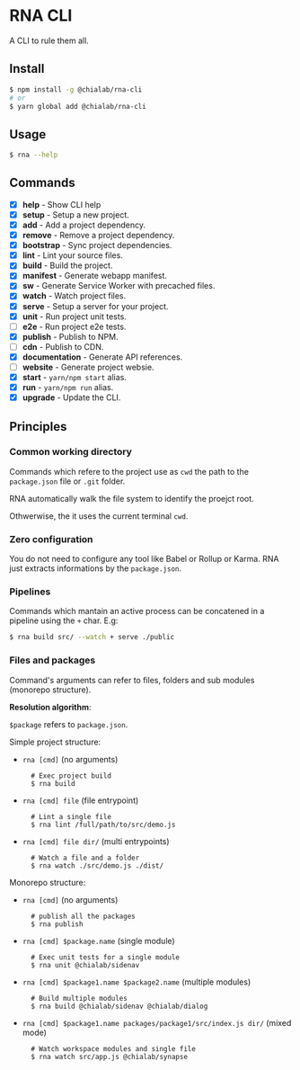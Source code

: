 # RNA CLI

A CLI to rule them all.

## Install
```sh
$ npm install -g @chialab/rna-cli
# or
$ yarn global add @chialab/rna-cli
```

## Usage
```sh
$ rna --help
```

## Commands

* [x] **help** - Show CLI help
* [x] **setup** - Setup a new project.
* [x] **add** - Add a project dependency.
* [x] **remove** - Remove a project dependency.
* [x] **bootstrap** - Sync project dependencies.
* [x] **lint** - Lint your source files.
* [x] **build** - Build the project.
* [x] **manifest** - Generate webapp manifest.
* [x] **sw** - Generate Service Worker with precached files.
* [x] **watch** - Watch project files.
* [x] **serve** - Setup a server for your project.
* [x] **unit** - Run project unit tests.
* [ ] **e2e** - Run project e2e tests.
* [x] **publish** - Publish to NPM.
* [ ] **cdn** - Publish to CDN.
* [x] **documentation** - Generate API references.
* [ ] **website** - Generate project websie.
* [x] **start** - `yarn/npm start` alias.
* [x] **run** - `yarn/npm run` alias.
* [x] **upgrade** - Update the CLI.

## Principles

### Common working directory

Commands which refere to the project use as `cwd` the path to the `package.json` file or `.git` folder.

RNA automatically walk the file system to identify the proejct root.

Othwerwise, the it uses the current terminal `cwd`.

### Zero configuration

You do not need to configure any tool like Babel or Rollup or Karma. RNA just extracts informations by the `package.json`.

### Pipelines

Commands which mantain an active process can be concatened in a pipeline using the `+` char. E.g:

```sh
$ rna build src/ --watch + serve ./public
```

### Files and packages
Command's arguments can refer to files, folders and sub modules (monorepo structure).

**Resolution algorithm**:

`$package` refers to `package.json`.

Simple project structure:

* `rna [cmd]` (no arguments)

        # Exec project build
        $ rna build

* `rna [cmd] file` (file entrypoint)

        # Lint a single file
        $ rna lint /full/path/to/src/demo.js

* `rna [cmd] file dir/` (multi entrypoints)

        # Watch a file and a folder
        $ rna watch ./src/demo.js ./dist/


Monorepo structure:

* `rna [cmd]` (no arguments)

        # publish all the packages
        $ rna publish

* `rna [cmd] $package.name` (single module)

        # Exec unit tests for a single module
        $ rna unit @chialab/sidenav

* `rna [cmd] $package1.name $package2.name` (multiple modules)

        # Build multiple modules
        $ rna build @chialab/sidenav @chialab/dialog

* `rna [cmd] $package1.name packages/package1/src/index.js dir/` (mixed mode)

        # Watch workspace modules and single file
        $ rna watch src/app.js @chialab/synapse

